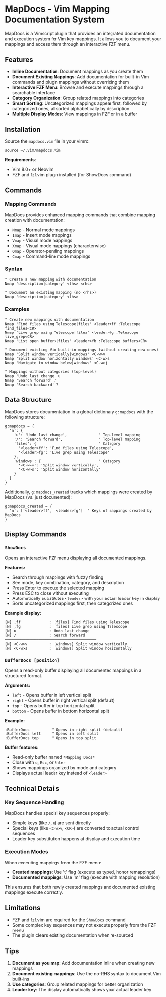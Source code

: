 # MapDocs - Vim Mapping Documentation System

MapDocs is a Vimscript plugin that provides an integrated documentation and execution system for Vim key mappings. It allows you to document your mappings and access them through an interactive FZF menu.

## Features

- **Inline Documentation**: Document mappings as you create them
- **Document Existing Mappings**: Add documentation for built-in Vim commands and plugin mappings without overriding them
- **Interactive FZF Menu**: Browse and execute mappings through a searchable interface
- **Category Organization**: Group related mappings into categories
- **Smart Sorting**: Uncategorized mappings appear first, followed by categorized ones, all sorted alphabetically by description
- **Multiple Display Modes**: View mappings in FZF or in a buffer

## Installation

Source the `mapdocs.vim` file in your vimrc:

```vim
source ~/.vim/mapdocs.vim
```

**Requirements**: 
- Vim 8.0+ or Neovim
- FZF and fzf.vim plugin installed (for ShowDocs command)

## Commands

### Mapping Commands

MapDocs provides enhanced mapping commands that combine mapping creation with documentation:

- `Nmap` - Normal mode mappings
- `Imap` - Insert mode mappings  
- `Vmap` - Visual mode mappings
- `Xmap` - Visual mode mappings (characterwise)
- `Omap` - Operator-pending mappings
- `Cmap` - Command-line mode mappings

### Syntax

```vim
" Create a new mapping with documentation
Nmap 'description|category' <lhs> <rhs>

" Document an existing mapping (no <rhs>)
Nmap 'description|category' <lhs>
```

### Examples

```vim
" Create new mappings with documentation
Nmap 'Find files using Telescope|files' <leader>ff :Telescope find_files<CR>
Nmap 'Live grep using Telescope|files' <leader>fg :Telescope live_grep<CR>
Nmap 'List open buffers|files' <leader>fb :Telescope buffers<CR>

" Document existing Vim built-in mappings (without creating new ones)
Nmap 'Split window vertically|windows' <C-w>v
Nmap 'Split window horizontally|windows' <C-w>s
Nmap 'Navigate to window below|windows' <C-w>j

" Mappings without categories (top-level)
Nmap 'Undo last change' u
Nmap 'Search forward' /
Nmap 'Search backward' ?
```

## Data Structure

MapDocs stores documentation in a global dictionary `g:mapdocs` with the following structure:

```vim
g:mapdocs = {
  'n': {
    'u': 'Undo last change',              " Top-level mapping
    '/': 'Search forward',                " Top-level mapping
    'files': {                            " Category
      '<leader>ff': 'Find files using Telescope',
      '<leader>fg': 'Live grep using Telescope'
    },
    'windows': {                          " Category
      '<C-w>v': 'Split window vertically',
      '<C-w>s': 'Split window horizontally'
    }
  }
}
```

Additionally, `g:mapdocs_created` tracks which mappings were created by MapDocs (vs. just documented):

```vim
g:mapdocs_created = {
  'n': ['<leader>ff', '<leader>fg']  " Keys of mappings created by MapDocs
}
```

## Display Commands

### `ShowDocs`

Opens an interactive FZF menu displaying all documented mappings. 

**Features:**
- Search through mappings with fuzzy finding
- See mode, key combination, category, and description
- Press Enter to execute the selected mapping
- Press ESC to close without executing
- Automatically substitutes `<leader>` with your actual leader key in display
- Sorts uncategorized mappings first, then categorized ones

**Example display:**
```
[N] ,ff             : [files] Find files using Telescope
[N] ,fg             : [files] Live grep using Telescope  
[N] u               : Undo last change
[N] /               : Search forward
─────────────────────────────────────────
[N] <C-w>v          : [windows] Split window vertically
[N] <C-w>s          : [windows] Split window horizontally
```

### `BufferDocs [position]`

Opens a read-only buffer displaying all documented mappings in a structured format.

**Arguments:**
- `left` - Opens buffer in left vertical split
- `right` - Opens buffer in right vertical split (default)
- `top` - Opens buffer in top horizontal split
- `bottom` - Opens buffer in bottom horizontal split

**Example:**
```vim
:BufferDocs          " Opens in right split (default)
:BufferDocs left     " Opens in left split
:BufferDocs top      " Opens in top split
```

**Buffer features:**
- Read-only buffer named `*Mapping Docs*`
- Close with `q`, `Esc`, or `Enter`
- Shows mappings organized by mode and category
- Displays actual leader key instead of `<leader>`

## Technical Details

### Key Sequence Handling

MapDocs handles special key sequences properly:
- Simple keys (like `/`, `u`) are sent directly
- Special keys (like `<C-w>v`, `<CR>`) are converted to actual control sequences
- Leader key substitution happens at display and execution time

### Execution Modes

When executing mappings from the FZF menu:
- **Created mappings**: Use 't' flag (execute as typed, honor remappings)
- **Documented mappings**: Use 'm' flag (execute with mapping resolution)

This ensures that both newly created mappings and documented existing mappings execute correctly.

## Limitations

- FZF and fzf.vim are required for the `ShowDocs` command
- Some complex key sequences may not execute properly from the FZF menu
- The plugin clears existing documentation when re-sourced

## Tips

1. **Document as you map**: Add documentation inline when creating new mappings
2. **Document existing mappings**: Use the no-RHS syntax to document Vim built-ins
3. **Use categories**: Group related mappings for better organization
4. **Leader key**: The display automatically shows your actual leader key

